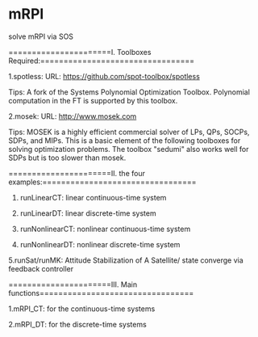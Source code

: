 # mRPI

solve mRPI via SOS

======================I. Toolboxes Required:=================================

1.spotless:
URL: https://github.com/spot-toolbox/spotless

Tips: A fork of the Systems Polynomial Optimization Toolbox. Polynomial computation in the FT is supported by this toolbox.

2.mosek:
URL: http://www.mosek.com

Tips: MOSEK is a highly efficient commercial solver of LPs, QPs, SOCPs, SDPs, and MIPs. This is a basic element of the following toolboxes for solving optimization problems. The toolbox "sedumi" also works well for SDPs but is too slower than mosek.

======================II. the four examples:=================================

1. runLinearCT: linear continuous-time system

2. runLinearDT: linear discrete-time system

3. runNonlinearCT: nonlinear continuous-time system

4. runNonlinearDT: nonlinear discrete-time system

5.runSat/runMK: Attitude Stabilization of A Satellite/ state converge via feedback controller

======================III. Main functions=================================

1.mRPI_CT: for the continuous-time systems

2.mRPI_DT: for the discrete-time systems





